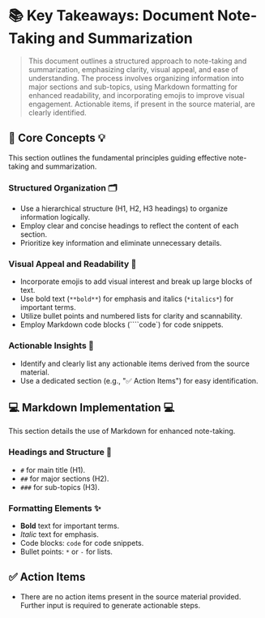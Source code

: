 # 📚 Key Takeaways:  Document Note-Taking and Summarization

>This document outlines a structured approach to note-taking and summarization, emphasizing clarity, visual appeal, and ease of understanding.  The process involves organizing information into major sections and sub-topics, using Markdown formatting for enhanced readability, and incorporating emojis to improve visual engagement.  Actionable items, if present in the source material, are clearly identified.

## 🧠 Core Concepts 💡

This section outlines the fundamental principles guiding effective note-taking and summarization.

###  Structured Organization 🗂️

*   Use a hierarchical structure (H1, H2, H3 headings) to organize information logically.
*   Employ clear and concise headings to reflect the content of each section.
*   Prioritize key information and eliminate unnecessary details.

###  Visual Appeal and Readability 🤩

*   Incorporate emojis to add visual interest and break up large blocks of text.
*   Use bold text (`**bold**`) for emphasis and italics (`*italics*`) for important terms.
*   Utilize bullet points and numbered lists for clarity and scannability.
*   Employ Markdown code blocks (````code`) for code snippets.


###  Actionable Insights 🎯

*   Identify and clearly list any actionable items derived from the source material.
*   Use a dedicated section (e.g., "✅ Action Items") for easy identification.


## 💻 Markdown Implementation 💻

This section details the use of Markdown for enhanced note-taking.

###  Headings and Structure 📝

*   `#` for main title (H1).
*   `##` for major sections (H2).
*   `###` for sub-topics (H3).


###  Formatting Elements ✨

*   **Bold** text for important terms.
*   *Italic* text for emphasis.
*   Code blocks: ```code``` for code snippets.
*   Bullet points: `*` or `-` for lists.


##  ✅ Action Items

*  There are no action items present in the source material provided.  Further input is required to generate actionable steps.



